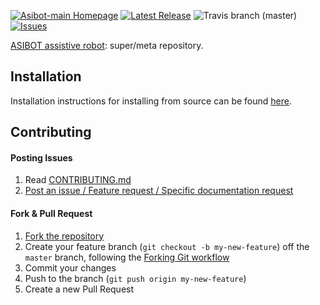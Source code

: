 [![Asibot-main Homepage](https://img.shields.io/badge/asibot-main-orange.svg)](http://robots.uc3m.es/index.php/ASIBOT)
[![Latest Release](https://img.shields.io/github/release/roboticslab-uc3m/asibot-main.svg?label=latest%20release)](https://github.com/roboticslab-uc3m/asibot-main/tags)
![Travis branch (master)](https://img.shields.io/travis/roboticslab-uc3m/asibot-main/master.svg?label=master)
[![Issues](https://img.shields.io/github/issues/roboticslab-uc3m/asibot-main.svg?label=issues)](https://github.com/roboticslab-uc3m/asibot-main/issues)

[ASIBOT assistive robot](http://roboticslab.uc3m.es/roboticslab/robot/asibot): super/meta repository.

## Installation

Installation instructions for installing from source can be found [here](doc/asibot-main-install.md).

## Contributing

#### Posting Issues

1. Read [CONTRIBUTING.md](CONTRIBUTING.md)
2. [Post an issue / Feature request / Specific documentation request](https://github.com/roboticslab-uc3m/asibot-main/issues)

#### Fork & Pull Request

1. [Fork the repository](https://github.com/roboticslab-uc3m/asibot-main/fork)
2. Create your feature branch (`git checkout -b my-new-feature`) off the `master` branch, following the [Forking Git workflow](https://www.atlassian.com/git/tutorials/comparing-workflows/forking-workflow)
3. Commit your changes
4. Push to the branch (`git push origin my-new-feature`)
5. Create a new Pull Request
